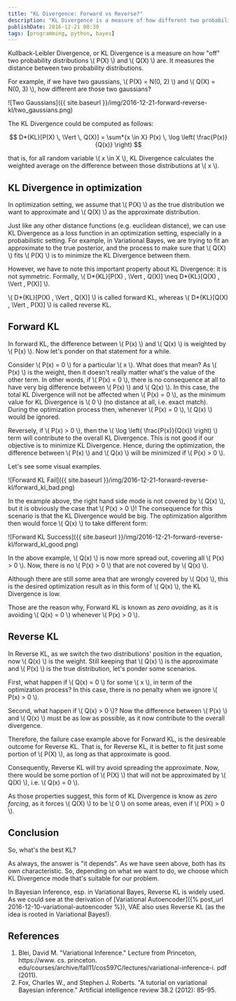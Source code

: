 ```yaml
---
title: "KL Divergence: Forward vs Reverse?"
description: "KL Divergence is a measure of how different two probability distributions are. It is a non-symmetric distance function, and each arrangement has its own interesting property, especially when we use it in optimization settings e.g. Variational Bayes method."
publishDate: 2016-12-21 00:30
tags: [programming, python, bayes]
---
```


Kullback-Leibler Divergence, or KL Divergence is a measure on how "off" two probability distributions \\( P(X) \\) and \\( Q(X) \\) are. It measures the distance between two probability distributions.

For example, if we have two gaussians, \\( P(X) = N(0, 2) \\) and \\( Q(X) = N(0, 3) \\), how different are those two gaussians?

![Two Gaussians]({{ site.baseurl }}/img/2016-12-21-forward-reverse-kl/two_gaussians.png)

The KL Divergence could be computed as follows:

$$ D*{KL}[P(X) \, \Vert \, Q(X)] = \sum*{x \in X} P(x) \, \log \left( \frac{P(x)}{Q(x)} \right) $$

that is, for all random variable \\( x \in X \\), KL Divergence calculates the weighted average on the difference between those distributions at \\( x \\).

<h2 class="section-heading">KL Divergence in optimization</h2>

In optimization setting, we assume that \\( P(X) \\) as the true distribution we want to approximate and \\( Q(X) \\) as the approximate distribution.

Just like any other distance functions (e.g. euclidean distance), we can use KL Divergence as a loss function in an optimization setting, especially in a probabilistic setting. For example, in Variational Bayes, we are trying to fit an approximate to the true posterior, and the process to make sure that \\( Q(X) \\) fits \\( P(X) \\) is to minimize the KL Divergence between them.

However, we have to note this important property about KL Divergence: it is not symmetric. Formally, \\( D*{KL}[P(X) \, \Vert \, Q(X)] \neq D*{KL}[Q(X) \, \Vert \, P(X)] \\).

\\( D*{KL}[P(X) \, \Vert \, Q(X)] \\) is called forward KL, whereas \\( D*{KL}[Q(X) \, \Vert \, P(X)] \\) is called reverse KL.

<h2 class="section-heading">Forward KL</h2>

In forward KL, the difference between \\( P(x) \\) and \\( Q(x) \\) is weighted by \\( P(x) \\). Now let's ponder on that statement for a while.

Consider \\( P(x) = 0 \\) for a particular \\( x \\). What does that mean? As \\( P(x) \\) is the weight, then it doesn't really matter what's the value of the other term. In other words, if \\( P(x) = 0 \\), there is no consequence at all to have very big difference between \\( P(x) \\) and \\( Q(x) \\). In this case, the total KL Divergence will not be affected when \\( P(x) = 0 \\), as the minimum value for KL Divergence is \\( 0 \\) (no distance at all, i.e. exact match). During the optimization process then, whenever \\( P(x) = 0 \\), \\( Q(x) \\) would be ignored.

Reversely, if \\( P(x) > 0 \\), then the \\( \log \left( \frac{P(x)}{Q(x)} \right) \\) term will contribute to the overall KL Divergence. This is not good if our objective is to minimize KL Divergence. Hence, during the optimization, the difference between \\( P(x) \\) and \\( Q(x) \\) will be minimized if \\( P(x) > 0 \\).

Let's see some visual examples.

![Forward KL Fail]({{ site.baseurl }}/img/2016-12-21-forward-reverse-kl/forward_kl_bad.png)

In the example above, the right hand side mode is not covered by \\( Q(x) \\), but it is obviously the case that \\( P(x) > 0 \\)! The consequence for this scenario is that the KL Divergence would be big. The optimization algorithm then would force \\( Q(x) \\) to take different form:

![Forward KL Success]({{ site.baseurl }}/img/2016-12-21-forward-reverse-kl/forward_kl_good.png)

In the above example, \\( Q(x) \\) is now more spread out, covering all \\( P(x) > 0 \\). Now, there is no \\( P(x) > 0 \\) that are not covered by \\( Q(x) \\).

Although there are still some area that are wrongly covered by \\( Q(x) \\), this is the desired optimization result as in this form of \\( Q(x) \\), the KL Divergence is low.

Those are the reason why, Forward KL is known as _zero avoiding_, as it is avoiding \\( Q(x) = 0 \\) whenever \\( P(x) > 0 \\).

<h2 class="section-heading">Reverse KL</h2>

In Reverse KL, as we switch the two distributions' position in the equation, now \\( Q(x) \\) is the weight. Still keeping that \\( Q(x) \\) is the approximate and \\( P(x) \\) is the true distribution, let's ponder some scenarios.

First, what happen if \\( Q(x) = 0 \\) for some \\( x \\), in term of the optimization process? In this case, there is no penalty when we ignore \\( P(x) > 0 \\).

Second, what happen if \\( Q(x) > 0 \\)? Now the difference between \\( P(x) \\) and \\( Q(x) \\) must be as low as possible, as it now contribute to the overall divergence.

Therefore, the failure case example above for Forward KL, is the desireable outcome for Reverse KL. That is, for Reverse KL, it is better to fit just some portion of \\( P(X) \\), as long as that approximate is good.

Consequently, Reverse KL will try avoid spreading the approximate. Now, there would be some portion of \\( P(X) \\) that will not be approximated by \\( Q(X) \\), i.e. \\( Q(x) = 0 \\).

As those properties suggest, this form of KL Divergence is know as _zero forcing_, as it forces \\( Q(X) \\) to be \\( 0 \\) on some areas, even if \\( P(X) > 0 \\).

<h2 class="section-heading">Conclusion</h2>

So, what's the best KL?

As always, the answer is "it depends". As we have seen above, both has its own characteristic. So, depending on what we want to do, we choose which KL Divergence mode that's suitable for our problem.

In Bayesian Inference, esp. in Variational Bayes, Reverse KL is widely used. As we could see at the derivation of [Variational Autoencoder]({% post_url 2016-12-10-variational-autoencoder %}), VAE also uses Reverse KL (as the idea is rooted in Variational Bayes!).

<h2 class="section-heading">References</h2>

1. Blei, David M. "Variational Inference." Lecture from Princeton, https://www. cs. princeton. edu/courses/archive/fall11/cos597C/lectures/variational-inference-i. pdf (2011).
2. Fox, Charles W., and Stephen J. Roberts. "A tutorial on variational Bayesian inference." Artificial intelligence review 38.2 (2012): 85-95.
